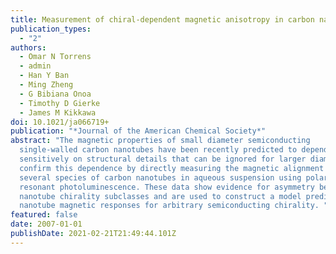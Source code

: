 ```yaml
---
title: Measurement of chiral-dependent magnetic anisotropy in carbon nanotubes
publication_types:
  - "2"
authors:
  - Omar N Torrens
  - admin
  - Han Y Ban
  - Ming Zheng
  - G Bibiana Onoa
  - Timothy D Gierke
  - James M Kikkawa
doi: 10.1021/ja066719+
publication: "*Journal of the American Chemical Society*"
abstract: "The magnetic properties of small diameter semiconducting
  single-walled carbon nanotubes have been recently predicted to depend
  sensitively on structural details that can be ignored for larger diameters. We
  confirm this dependence by directly measuring the magnetic alignment of
  several species of carbon nanotubes in aqueous suspension using polarized
  resonant photoluminescence. These data show evidence for asymmetry between
  nanotube chirality subclasses and are used to construct a model predicting
  nanotube magnetic responses for arbitrary semiconducting chirality. "
featured: false
date: 2007-01-01
publishDate: 2021-02-21T21:49:44.101Z
---
```

